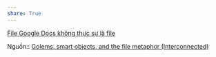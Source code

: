```yaml
---
share: True
---
```

[File Google Docs không thực sự là file](./File%20Google%20Docs%20kh%C3%B4ng%20th%E1%BB%B1c%20s%E1%BB%B1%20l%C3%A0%20file.md#)

Nguồn:: [Golems, smart objects, and the file metaphor (Interconnected)](https://interconnected.org/home/2021/02/01/golems)
